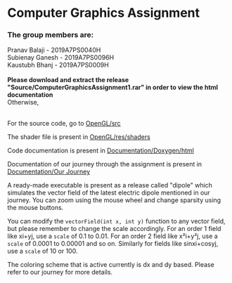 # Computer Graphics Assignment
### The group members are:
Pranav Balaji - 2019A7PS0040H  
Subienay Ganesh - 2019A7PS0096H  
Kaustubh Bhanj - 2019A7PS0009H  
<br>
**Please download and extract the release "Source/ComputerGraphicsAssignment1.rar" in order to view the html documentation**  
Otherwise, <br><br/>

For the source code, go to [OpenGL/src](https://github.com/ComputerGraphics-Group/OpenGL/blob/master/OpenGL/src/Application.cpp)

The shader file is present in [OpenGL/res/shaders](https://github.com/ComputerGraphics-Group/OpenGL/blob/master/OpenGL/res/shaders/basic.shader)

Code documentation is present in [Documentation/Doxygen/html](https://github.com/ComputerGraphics-Group/OpenGL/tree/master/Documentation/Doxygen/html)

Documentation of our journey through the assignment is present in [Documentation/Our Journey](https://github.com/ComputerGraphics-Group/OpenGL/tree/master/Documentation/Our%20Journey)

A ready-made executable is present as a release called "dipole" which simulates the vector field of the latest electric dipole mentioned in our journey.
You can zoom using the mouse wheel and change sparsity using the mouse buttons.

You can modify the `vectorField(int x, int y)` function to any vector field, but please remember to change the scale accordingly.
For an order 1 field like xi+yj, use a `scale` of 0.1 to 0.01. For an order 2 field like x²i+y²j, use a `scale` of 0.0001 to 0.00001 and so on. Similarly for fields like sinxi+cosyj, use a `scale` of 10 or 100.

The coloring scheme that is active currently is dx and dy based. Please refer to our journey for more details.
